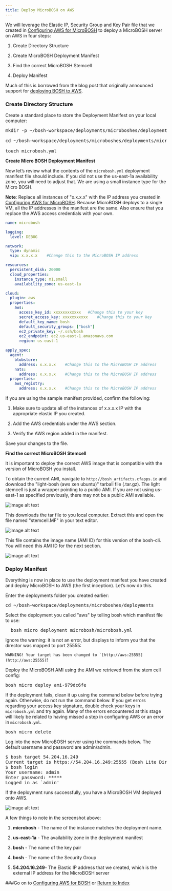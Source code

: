 ```yaml
---
title: Deploy MicroBOSH on AWS
---
```


We will leverage the Elastic IP, Security Group and Key Pair file that we created in [Configuring AWS for MicroBOSH](./configure_aws_micro_bosh.html) to deploy a MicroBOSH server on AWS in four steps:

1. Create Directory Structure

2. Create MicroBOSH Deployment Manifest

3. Find the correct MicroBOSH Stemcell

4. Deploy Manifest

Much of this is borrowed from the blog post that originally announced support for [deploying BOSH to AWS](http://blog.cloudfoundry.com/2012/09/06/deploying-to-aws-using-cloud-foundry-bosh/).

### Create Directory Structure

Create a standard place to store the Deployment Manifest on your local computer:

<pre class="terminal">
mkdir -p ~/bosh-workspace/deployments/microboshes/deployments/microbosh

cd ~/bosh-workspace/deployments/microboshes/deployments/microbosh

touch microbosh.yml
</pre>

**Create Micro BOSH Deployment Manifest**

Now let’s review what the contents of the `microbosh.yml` deployment
manifest file should include. If you did not use the us-east-1a
availability zone, you will need to adjust that. We are using a small instance type for the Micro BOSH.

**Note**: Replace all instances of "x.x.x.x" with
the IP address you created in [Configuring AWS for MicroBOSH](./configure_aws_micro_bosh.html). Because MicroBOSH deploys to a single VM,
all the IP addresses in the manifest are the same. Also ensure that you replace
the AWS access credentials with your own.

~~~yaml
name: microbosh

logging:
  level: DEBUG

network:
  type: dynamic
  vip: x.x.x.x    #Change this to the MicroBOSH IP address

resources:
  persistent_disk: 20000
  cloud_properties:
    instance_type: m1.small
    availability_zone: us-east-1a

cloud:
  plugin: aws
  properties:
    aws:
      access_key_id: xxxxxxxxxxxx	#Change this to your key
      secret_access_key: xxxxxxxxxxx	#Change this to your key
      default_key_name: bosh
      default_security_groups: ["bosh"]
      ec2_private_key: ~/.ssh/bosh
      ec2_endpoint: ec2.us-east-1.amazonaws.com
      region: us-east-1

apply_spec:
  agent:
    blobstore:
      address: x.x.x.x    #Change this to the MicroBOSH IP address
    nats:
      address: x.x.x.x    #Change this to the MicroBOSH IP address
  properties:
    aws_registry:
      address: x.x.x.x    #Change this to the MicroBOSH IP address
~~~

If you are using the sample manifest provided, confirm the following:

1. Make sure to update all of the instances of x.x.x.x IP with the appropriate elastic IP you created.

2. Add the AWS credentials under the AWS section.

3. Verify the AWS region added in the manifest.

Save your changes to the file.

**Find the correct MicroBOSH Stemcell**

It is important to deploy the correct AWS image that is compatible
with the version of MicroBOSH you install.

To obtain the current AMI, navigate to `http://bosh_artifacts.cfapps.io` and download the "light-bosh (aws xen ubuntu)" tarball file
(.tar.gz). The light stemcell is just a wrapper pointing to a public
AMI. If you are not using us-east-1 as specified previously, there
may not be a public AMI available.

![image alt text](ec2/image_14.png)

This downloads the tar file to you local computer. Extract this
and open the file named "stemcell.MF" in your text editor.

![image alt text](ec2/image_15.png)

This file contains the image name (AMI ID) for this version of the
bosh-cli. You will need this AMI ID for the next section.

![image alt text](ec2/image_16.png)

### Deploy Manifest

Everything is now in place to use the deployment manifest you have
created and deploy MicroBOSH to AWS (the first inception). Let’s now
do this.

Enter the deployments folder you created earlier:

<pre class="terminal">
cd ~/bosh-workspace/deployments/microboshes/deployments
</pre>

Select the deployment you called "aws" by telling bosh which manifest file to use:

<pre class="terminal">
  bosh micro deployment microbosh/microbosh.yml
</pre>

Ignore the warning: it is not an error, but displays to inform you that the director was mapped to port 25555:

  ``WARNING! Your target has been changed to `[http://aws:25555](http://aws:25555)``!

Deploy the MicroBOSH AMI using the AMI we retrieved from the stem cell config:

<pre class="terminal">
bosh micro deploy ami-979dc6fe
</pre>

If the deployment fails, clean it up using the command below before
trying again. Otherwise, do not run the command below. If you get errors regarding your access key signature, double check your keys in
`microbosh.yml` and try again. Many of the errors encountered at this
stage will likely be related to having missed a step in configuring AWS or an error in `microbosh.yml`.

<pre class="terminal">
bosh micro delete
</pre>

Log into the new MicroBOSH server using the commands below. The default username and password are admin/admin.

<pre class="terminal">
$ bosh target 54.204.16.249
Current target is https://54.204.16.249:25555 (Bosh Lite Director)
$ bosh login
Your username: admin
Enter password: *****
Logged in as `admin'
</pre>

If the deployment runs successfully, you have a MicroBOSH VM deployed onto AWS.

![image alt text](ec2/image_17.png)

A few things to note in the screenshot above:

1. **microbosh** - The name of the instance matches the deployment name.

2. **us-east-1a** - The availability zone in the deployment manifest

3. **bosh** - The name of the key pair

4. **bosh** - The name of the Security Group

5. **54.204.16.249**- The Elastic IP address that we created, which
is the external IP address for the MicroBOSH server

###Go on to [Configuring AWS for BOSH](./configure_aws_bosh.html) or [Return to Index](./index.html)